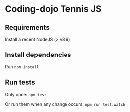 # Coding-dojo Tennis JS

## Requirements

Install a recent NodeJS (> v8.9)

## Install dependencies

Run `npm install`

## Run tests

Only once: `npm test`

Or run them when any change occurs: `npm run test:watch`

